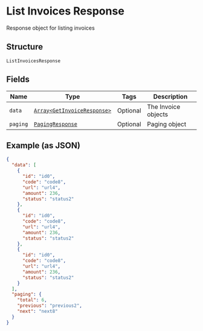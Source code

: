 
# List Invoices Response

Response object for listing invoices

## Structure

`ListInvoicesResponse`

## Fields

| Name | Type | Tags | Description |
|  --- | --- | --- | --- |
| `data` | [`Array<GetInvoiceResponse>`](../../doc/models/get-invoice-response.md) | Optional | The Invoice objects |
| `paging` | [`PagingResponse`](../../doc/models/paging-response.md) | Optional | Paging object |

## Example (as JSON)

```json
{
  "data": [
    {
      "id": "id0",
      "code": "code8",
      "url": "url4",
      "amount": 236,
      "status": "status2"
    },
    {
      "id": "id0",
      "code": "code8",
      "url": "url4",
      "amount": 236,
      "status": "status2"
    },
    {
      "id": "id0",
      "code": "code8",
      "url": "url4",
      "amount": 236,
      "status": "status2"
    }
  ],
  "paging": {
    "total": 6,
    "previous": "previous2",
    "next": "next8"
  }
}
```

